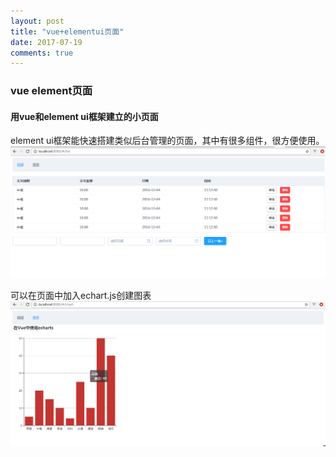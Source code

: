 ```yaml
---
layout: post
title: "vue+elementui页面"
date: 2017-07-19 
comments: true
---
```



 ### vue element页面 

  
  #### 用vue和element ui框架建立的小页面  
  element ui框架能快速搭建类似后台管理的页面，其中有很多组件，很方便使用。  
  ![Alt text](../images/vue3.png)  
  
  可以在页面中加入echart.js创建图表  
  ![Alt text](../images/vue4.png) 
